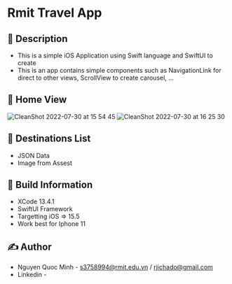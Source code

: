 # Rmit Travel App

## 📖 Description
- This is a simple iOS Application using Swift language and SwiftUI to create 
- This is an  app contains simple components such as NavigationLink for direct to other views, ScrollView to create carousel, ...




## 🏡 Home View


![CleanShot 2022-07-30 at 15 54 45](https://user-images.githubusercontent.com/56668881/181903652-1e5c9686-59d9-47ad-a725-7d88ec7c1b68.gif)
![CleanShot 2022-07-30 at 16 25 30](https://user-images.githubusercontent.com/56668881/181904328-bd0faf46-4352-4ae0-960b-6ecac9447957.gif)


## 🍿 Destinations List
- JSON Data
- Image from Assest



## 🔧 Build Information
- XCode 13.4.1
- SwiftUI Framework
- Targetting iOS => 15.5
- Work best for Iphone 11

## ✍️ Author
- Nguyen Quoc Minh - s3758994@rmit.edu.vn / rjichado@gmail.com
- Linkedin - 



